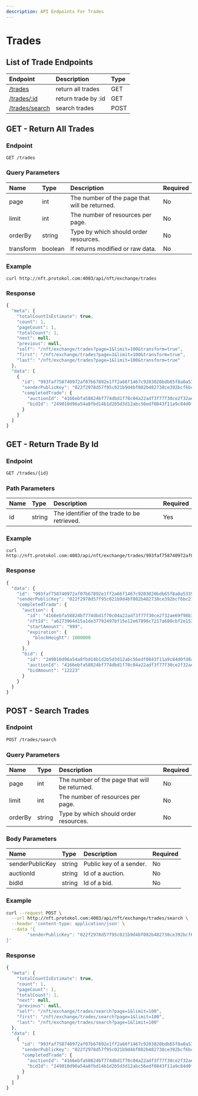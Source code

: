 ```yaml
---
description: API Endpoints For Trades
---
```


# Trades

## List of Trade Endpoints

| Endpoint | Description | Type |
| :--- | :--- | :--- |
| [/trades](https://docs.protokol.com/nft/nft-exchange-api/trades#get-return-all-trades) | return all trades | GET |
| [/trades/:id](https://docs.protokol.com/nft/nft-exchange-api/trades#get-return-trade-by-id) | return trade by :id | GET |
| [/trades/search](https://docs.protokol.com/nft/nft-exchange-api/trades#post-search-trades) | search trades | POST |

## GET - Return All Trades

### Endpoint

```text
GET /trades
```

### **Query Parameters** <a id="query-parameters"></a>

| **Name** | Type | Description | Required |
| :--- | :--- | :--- | :--- |
| page | int | The number of the page that will be returned. | No |
| limit | int | The number of resources per page. | No |
| orderBy | string | Type by which should order resources. | No |
| transform | boolean | If returns modified or raw data. | No |

### Example

```text
curl http://nft.protokol.com:4003/api/nft/exchange/trades
```

### Response

```javascript
{
  "meta": {
    "totalCountIsEstimate": true,
    "count": 1,
    "pageCount": 1,
    "totalCount": 1,
    "next": null,
    "previous": null,
    "self": "/nft/exchange/trades?page=1&limit=100&transform=true",
    "first": "/nft/exchange/trades?page=1&limit=100&transform=true",
    "last": "/nft/exchange/trades?page=1&limit=100&transform=true"
  },
  "data": [
    {
      "id": "993faf758740972af07b67892e1ff2a66f1467c9203020bdb65f8a0a533942e7",
      "senderPublicKey": "022f2978d57f95c021b9d4bf082b482738ce392bcf6bc213710e7a21504cfeb5a0",
      "completedTrade": {
        "auctionId": "4166ebfa58824bf774dbd1f70c04a22adf3f77f30ce2f32ae69f98b302b5752f",
        "bidId": "249010d96a54a8fbd14b1d2b5d3d12abc56edf0843f11a9c84d0fd8a2385625a"
      }
    }
  ]
}
```

## GET - Return Trade By Id

### Endpoint

```bash
GET /trades/{id}
```

### Path Parameters <a id="path-parameters"></a>

| Name | Type | Description | Required |
| :--- | :--- | :--- | :--- |
| id | string | The identifier of the trade to be retrieved. | Yes |

### Example

```text
curl http://nft.protokol.com:4003/api/nft/exchange/trades/993faf758740972af07b67892e1ff2a66f1467c9203020bdb65f8a0a533942e7
```

### Response

```javascript
{
  "data": {
    "id": "993faf758740972af07b67892e1ff2a66f1467c9203020bdb65f8a0a533942e7",
    "senderPublicKey": "022f2978d57f95c021b9d4bf082b482738ce392bcf6bc213710e7a21504cfeb5a0",
    "completedTrade": {
      "auction": {
        "id": "4166ebfa58824bf774dbd1f70c04a22adf3f77f30ce2f32ae69f98b302b5752f",
        "nftId": "a6273964d15a1de37792497bf15e12e67898c7217a680cbf2e152cccc33e5182",
        "startAmount": "999",
        "expiration": {
          "blockHeight": 1000000
        }
      },
      "bid": {
        "id": "249010d96a54a8fbd14b1d2b5d3d12abc56edf0843f11a9c84d0fd8a2385625a",
        "auctionId": "4166ebfa58824bf774dbd1f70c04a22adf3f77f30ce2f32ae69f98b302b5752f",
        "bidAmount": "12223"
      }
    }
  }
}
```

## POST - Search Trades

### Endpoint

```bash
POST /trades/search
```

### **Query Parameters** <a id="query-parameters"></a>

| **Name** | Type | Description | Required |
| :--- | :--- | :--- | :--- |
| page | int | The number of the page that will be returned. | No |
| limit | int | The number of resources per page. | No |
| orderBy | string | Type by which should order resources. | No |

### Body Parameters <a id="body-parameters"></a>

| **Name** | Type | Description | Required |
| :--- | :--- | :--- | :--- |
| senderPublicKey | string | Public key of a sender. | No |
| auctionId | string | Id of a auction. | No |
| bidId | string | Id of a bid. | No |

### Example

```bash
curl --request POST \
  --url http://nft.protokol.com:4003/api/nft/exchange/trades/search \
  --header 'content-type: application/json' \
  --data '{
	  	"senderPublicKey": "022f2978d57f95c021b9d4bf082b482738ce392bcf6bc213710e7a21504cfeb5a0"
}'
```

### Response

```javascript
{
  "meta": {
    "totalCountIsEstimate": true,
    "count": 1,
    "pageCount": 1,
    "totalCount": 1,
    "next": null,
    "previous": null,
    "self": "/nft/exchange/trades/search?page=1&limit=100",
    "first": "/nft/exchange/trades/search?page=1&limit=100",
    "last": "/nft/exchange/trades/search?page=1&limit=100"
  },
  "data": [
    {
      "id": "993faf758740972af07b67892e1ff2a66f1467c9203020bdb65f8a0a533942e7",
      "senderPublicKey": "022f2978d57f95c021b9d4bf082b482738ce392bcf6bc213710e7a21504cfeb5a0",
      "completedTrade": {
        "auctionId": "4166ebfa58824bf774dbd1f70c04a22adf3f77f30ce2f32ae69f98b302b5752f",
        "bidId": "249010d96a54a8fbd14b1d2b5d3d12abc56edf0843f11a9c84d0fd8a2385625a"
      }
    }
  ]
}
```

